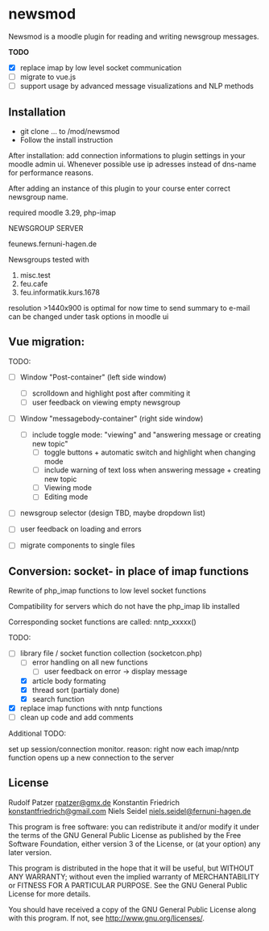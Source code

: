 # newsmod 

Newsmod is a moodle plugin for reading and writing newsgroup messages. 

**TODO**

* [x] replace imap by low level socket communication
* [ ] migrate to vue.js
* [ ] support usage by advanced message visualizations and NLP methods 

## Installation

* git clone ... to <your-local-moodle-path>/mod/newsmod  
* Follow the install instruction 

After installation:
add connection informations to plugin settings in your moodle
admin ui. Whenever possible use ip adresses instead of dns-name for performance
reasons.

After adding an instance of this plugin to your course enter correct newsgroup
name.

required moodle 3.29, php-imap

NEWSGROUP SERVER

feunews.fernuni-hagen.de


Newsgroups tested with
1.  misc.test
2.  feu.cafe
3.  feu.informatik.kurs.1678


resolution >1440x900 is optimal for now
time to send summary to e-mail can be changed under task options in moodle ui

##  Vue migration:

TODO:

*   [ ] Window "Post-container" (left side window)
    *   [ ] scrolldown and highlight post after commiting it
    *   [ ] user feedback on viewing empty newsgroup
*   [ ] Window "messagebody-container" (right side window)
    *   [ ] include toggle mode: "viewing" and "answering message or creating new topic"
        *   [ ] toggle buttons + automatic switch and highlight when changing mode
        *   [ ] include warning of text loss when answering message + creating new topic
        *   [ ] Viewing mode
        *   [ ] Editing mode
*   [ ] newsgroup selector (design TBD, maybe dropdown list)
*   [ ] user feedback on loading and errors
*   [ ] migrate components to single files



##  Conversion: socket- in place of imap functions  ##

Rewrite of php_imap functions to low level socket functions

Compatibility for servers which do not have the php_imap lib installed

Corresponding socket functions are called: nntp_xxxxx()


TODO:

*   [ ] library file / socket function collection (socketcon.php)
    *   [ ] error handling on all new functions
        *   [ ] user feedback on error -> display message
    *   [X] article body formating
    *   [X] thread sort (partialy done)
    *   [X] search function
* [X] replace imap functions with nntp functions
* [ ] clean up code and add comments

Additional TODO:

set up session/connection monitor. reason: right now each imap/nntp function opens up a new connection to the server


## License

Rudolf Patzer <rpatzer@gmx.de>
Konstantin Friedrich <konstantfriedrich@gmail.com>
Niels Seidel <niels.seidel@fernuni-hagen.de>

This program is free software: you can redistribute it and/or modify it under
the terms of the GNU General Public License as published by the Free Software
Foundation, either version 3 of the License, or (at your option) any later
version.

This program is distributed in the hope that it will be useful, but WITHOUT ANY
WARRANTY; without even the implied warranty of MERCHANTABILITY or FITNESS FOR A
PARTICULAR PURPOSE.  See the GNU General Public License for more details.

You should have received a copy of the GNU General Public License along with
this program.  If not, see <http://www.gnu.org/licenses/>.
